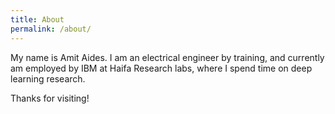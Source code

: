 ```yaml
---
title: About
permalink: /about/
---
```


My name is Amit Aides.
I am an electrical engineer by training, and currently am employed by IBM
at Haifa Research labs, where I spend time on
deep learning research.

Thanks for visiting!

